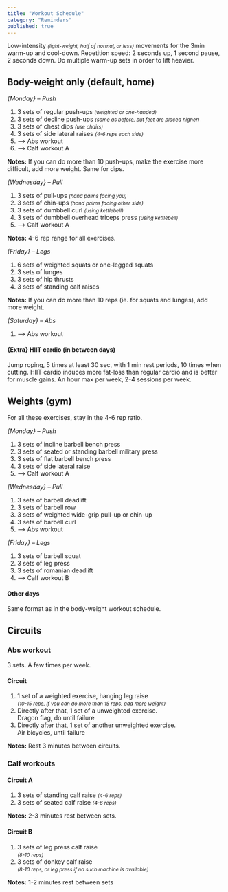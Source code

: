 ```yaml
---
title: "Workout Schedule"
category: "Reminders"
published: true
---
```


Low-intensity <small>*(light-weight, half of normal, or less)*</small>
movements for the 3min warm-up and cool-down.
Repetition speed: 2 seconds up, 1 second pause, 2 seconds down.
Do multiple warm-up sets in order to lift heavier.




## Body-weight only (default, home)

_{Monday} – Push_

1. 3 sets of regular push-ups <small>*(weighted or one-handed)*</small>
2. 3 sets of decline push-ups <small>*(same as before, but feet are placed higher)*</small>
3. 3 sets of chest dips <small>*(use chairs)*</small>
4. 3 sets of side lateral raises <small>*(4-6 reps each side)*</small>
5. —> Abs workout
6. —> Calf workout A

__Notes:__
If you can do more than 10 push-ups, make the exercise more difficult, add more weight.
Same for dips.


_{Wednesday} – Pull_

1. 3 sets of pull-ups <small>*(hand palms facing you)*</small>
2. 3 sets of chin-ups <small>*(hand palms facing other side)*</small>
3. 3 sets of dumbbell curl <small>*(using kettlebell)*</small>
4. 3 sets of dumbbell overhead triceps press <small>*(using kettlebell)*</small>
5. —> Calf workout A

__Notes:__
4-6 rep range for all exercises.


_{Friday} – Legs_

1. 6 sets of weighted squats or one-legged squats
2. 3 sets of lunges
3. 3 sets of hip thrusts
4. 3 sets of standing calf raises

__Notes:__
If you can do more than 10 reps (ie. for squats and lunges), add more weight.


_{Saturday} – Abs_

1. —> Abs workout


#### {Extra} HIIT cardio (in between days)

Jump roping, 5 times at least 30 sec, with 1 min rest periods, 10 times when cutting.
HIIT cardio induces more fat-loss than regular cardio and is better for muscle gains.
An hour max per week, 2-4 sessions per week.




## Weights (gym)

For all these exercises, stay in the 4-6 rep ratio.

_{Monday} – Push_

1. 3 sets of incline barbell bench press
2. 3 sets of seated or standing barbell military press 
3. 3 sets of flat barbell bench press
4. 3 sets of side lateral raise
5. —> Calf workout A


_{Wednesday} – Pull_

1. 3 sets of barbell deadlift
2. 3 sets of barbell row
3. 3 sets of weighted wide-grip pull-up or chin-up
4. 3 sets of barbell curl
5. —> Abs workout


_{Friday} – Legs_

1. 3 sets of barbell squat
2. 3 sets of leg press
3. 3 sets of romanian deadlift
4. —> Calf workout B


#### Other days

Same format as in the body-weight workout schedule.




## Circuits

### Abs workout

3 sets.
A few times per week.

#### Circuit

1. 1 set of a weighted exercise, hanging leg raise  
   <small>*(10-15 reps, if you can do more than 15 reps, add more weight)*</small>
2. Directly after that, 1 set of a unweighted exercise.  
   Dragon flag, do until failure
3. Directly after that, 1 set of another unweighted exercise.  
   Air bicycles, until failure

__Notes:__
Rest 3 minutes between circuits.


### Calf workouts

#### Circuit A

1. 3 sets of standing calf raise <small>*(4-6 reps)*</small>
2. 3 sets of seated calf raise <small>*(4-6 reps)*</small>

__Notes:__
2-3 minutes rest between sets.

#### Circuit B

1. 3 sets of leg press calf raise  
   <small>*(8-10 reps)*</small>
2. 3 sets of donkey calf raise  
   <small>*(8-10 reps, or leg press if no such machine is available)*</small>

__Notes:__
1-2 minutes rest between sets
